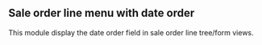Sale order line menu with date order
------------------------------------
This module display the date order field in sale order line tree/form views.
